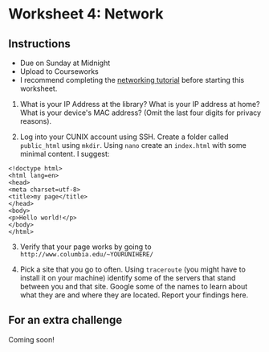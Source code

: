 # Worksheet 4: Network

## Instructions

- Due on Sunday at Midnight
- Upload to Courseworks
- I recommend completing the [networking tutorial][02] before starting this
  worksheet.

[02]: https://github.com/dh-notes/dhnotes/blob/master/tutorials/command-line/107-network.md


1. What is your IP Address at the library? What is your IP address at home?
   What is your device's MAC address? (Omit the last four digits for privacy
reasons).

2. Log into your CUNIX account using SSH. Create a folder called `public_html`
   using `mkdir`. Using `nano` create an `index.html` with some minimal
content. I suggest:

```
<!doctype html>
<html lang=en>
<head>
<meta charset=utf-8>
<title>my page</title>
</head>
<body>
<p>Hello world!</p>
</body>
</html>
```

3. Verify that your page works by going to `http://www.columbia.edu/~YOURUNIHERE/`

4. Pick a site that you go to often. Using `traceroute` (you might have to
   install it on your machine) identify some of the servers that stand between
you and that site. Google some of the names to learn about what they are and
where they are located. Report your findings here.

## For an extra challenge

Coming soon!
